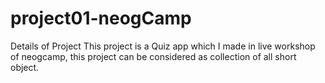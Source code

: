# project01-neogCamp

Details of Project
This project is a Quiz app which I made in live workshop of neogcamp, this project can be considered as collection of all short object.
